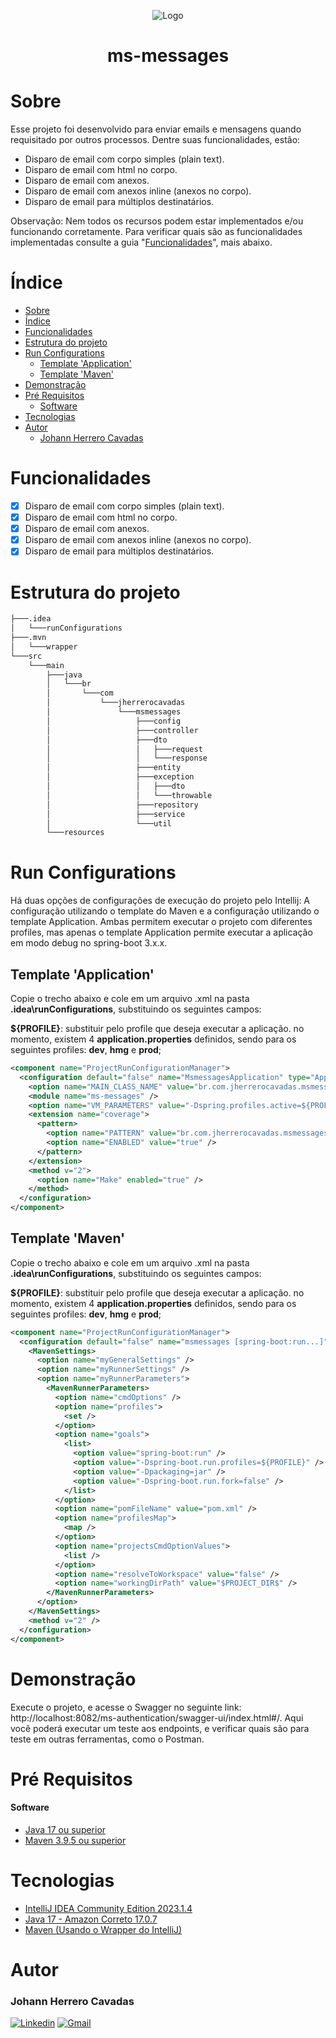 <div align="center">

![Logo](https://placehold.co/730x410)

</div>

<h1 align = "center"> ms-messages </h1>

# Sobre
Esse projeto foi desenvolvido para enviar emails e mensagens quando requisitado por outros processos. Dentre suas funcionalidades, estão:

- Disparo de email com corpo simples (plain text).
- Disparo de email com html no corpo.
- Disparo de email com anexos.
- Disparo de email com anexos inline (anexos no corpo).
- Disparo de email para múltiplos destinatários.

Observação: Nem todos os recursos podem estar implementados e/ou funcionando corretamente. Para verificar quais são as funcionalidades implementadas consulte a guia "[Funcionalidades](#Funcionalidades)", mais abaixo.

# Índice

* [Sobre](#sobre)
* [Índice](#índice)
* [Funcionalidades](#funcionalidades)
* [Estrutura do projeto](#estrutura-do-projeto)
* [Run Configurations](#run-configurations)
  * [Template 'Application'](#template-application)
  * [Template 'Maven'](#template-maven)
* [Demonstração](#demonstração)
* [Pré Requisitos](#pré-requisitos)
  * [Software](#software)
* [Tecnologias](#tecnologias)
* [Autor](#autor)
  * [Johann Herrero Cavadas](#johann-herrero-cavadas)


# Funcionalidades

- [x] Disparo de email com corpo simples (plain text).
- [x] Disparo de email com html no corpo.
- [x] Disparo de email com anexos.
- [x] Disparo de email com anexos inline (anexos no corpo).
- [x] Disparo de email para múltiplos destinatários.

# Estrutura do projeto
```bash
├───.idea                                                                               
│   └───runConfigurations                                                               
├───.mvn                                                                                
│   └───wrapper                                                                         
└───src                                                                                 
    └───main                                                                            
        ├───java                                                                        
        │   └───br                                                                      
        │       └───com                                                                 
        │           └───jherrerocavadas                                                 
        │               └───msmessages                                            
        │                   ├───config                                                  
        │                   ├───controller                                              
        │                   ├───dto                                                     
        │                   │   ├───request                                             
        │                   │   └───response                                            
        │                   ├───entity                                                  
        │                   ├───exception                                               
        │                   │   ├───dto                                                 
        │                   │   └───throwable                                           
        │                   ├───repository
        │                   ├───service
        │                   └───util
        └───resources
```


# Run Configurations

Há duas opções de configurações de execução do projeto pelo Intellij: 
A configuração utilizando o template do Maven e a configuração utilizando o template Application.
Ambas permitem executar o projeto com diferentes profiles, mas apenas o template Application permite
executar a aplicação em modo debug no spring-boot 3.x.x.

## Template 'Application'
Copie o trecho abaixo e cole em um arquivo .xml na pasta **.idea\runConfigurations**, substituindo 
os seguintes campos:

**${PROFILE}**: substituir pelo profile que deseja executar a aplicação. no momento, existem 4 **application.properties**
definidos, sendo para os seguintes profiles: **dev**, **hmg** e **prod**;

```xml
<component name="ProjectRunConfigurationManager">
  <configuration default="false" name="MsmessagesApplication" type="Application" factoryName="Application" nameIsGenerated="true">
    <option name="MAIN_CLASS_NAME" value="br.com.jherrerocavadas.msmessages.MsmessagesApplication" />
    <module name="ms-messages" />
    <option name="VM_PARAMETERS" value="-Dspring.profiles.active=${PROFILE}" />
    <extension name="coverage">
      <pattern>
        <option name="PATTERN" value="br.com.jherrerocavadas.msmessages.*" />
        <option name="ENABLED" value="true" />
      </pattern>
    </extension>
    <method v="2">
      <option name="Make" enabled="true" />
    </method>
  </configuration>
</component>
```

## Template 'Maven'
Copie o trecho abaixo e cole em um arquivo .xml na pasta **.idea\runConfigurations**, substituindo
os seguintes campos:

**${PROFILE}**: substituir pelo profile que deseja executar a aplicação. no momento, existem 4 **application.properties**
definidos, sendo para os seguintes profiles: **dev**, **hmg** e **prod**;

```xml
<component name="ProjectRunConfigurationManager">
  <configuration default="false" name="msmessages [spring-boot:run...]" type="MavenRunConfiguration" factoryName="Maven" nameIsGenerated="true">
    <MavenSettings>
      <option name="myGeneralSettings" />
      <option name="myRunnerSettings" />
      <option name="myRunnerParameters">
        <MavenRunnerParameters>
          <option name="cmdOptions" />
          <option name="profiles">
            <set />
          </option>
          <option name="goals">
            <list>
              <option value="spring-boot:run" />
              <option value="-Dspring-boot.run.profiles=${PROFILE}" />
              <option value="-Dpackaging=jar" />
              <option value="-Dspring-boot.run.fork=false" />
            </list>
          </option>
          <option name="pomFileName" value="pom.xml" />
          <option name="profilesMap">
            <map />
          </option>
          <option name="projectsCmdOptionValues">
            <list />
          </option>
          <option name="resolveToWorkspace" value="false" />
          <option name="workingDirPath" value="$PROJECT_DIR$" />
        </MavenRunnerParameters>
      </option>
    </MavenSettings>
    <method v="2" />
  </configuration>
</component>
```

# Demonstração
Execute o projeto, e acesse o Swagger no seguinte link: http://localhost:8082/ms-authentication/swagger-ui/index.html#/.
Aqui você poderá executar um teste aos endpoints, e verificar quais são para teste em outras ferramentas, como o Postman.


# Pré Requisitos

#### Software
- [Java 17 ou superior](https://docs.aws.amazon.com/corretto/latest/corretto-17-ug/downloads-list.html)
- [Maven 3.9.5 ou superior](https://maven.apache.org/download.cgi)

# Tecnologias
- [IntelliJ IDEA Community Edition 2023.1.4](https://www.jetbrains.com)
- [Java 17 - Amazon Correto 17.0.7](https://www.java.com/pt-BR/)
- [Maven (Usando o Wrapper do IntelliJ)](https://maven.apache.org)


# Autor
### Johann Herrero Cavadas
[![Linkedin](https://img.shields.io/badge/LinkedIn-0077B5?style=for-the-badge&logo=linkedin&logoColor=white)](https://www.linkedin.com/in/jherrerocavadas/)
[![Gmail](https://img.shields.io/badge/Gmail-D14836?style=for-the-badge&logo=gmail&logoColor=white)](mailto:jherrerocavadas@gmail.com)

